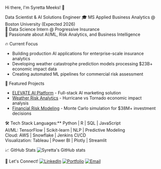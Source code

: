 Hi there, I'm Syretta Meeks! 👋

Data Scientist & AI Solutions Engineer
🎓 MS Applied Business Analytics @ Boston University (Expected 2026)  
💼 Data Science Intern @ Progressive Insurance  
🌟 Passionate about AI/ML, Risk Analytics, and Business Intelligence

🔥 Current Focus
- Building production AI applications for enterprise-scale insurance analytics
- Developing weather catastrophe prediction models processing $23B+ economic impact data
- Creating automated ML pipelines for commercial risk assessment

🚀 Featured Projects
- [ELEVATE AI Platform](https://github.com/syretta-meeks/elevate-ai-platform) - Full-stack AI marketing solution
- [Weather Risk Analytics](https://github.com/syretta-meeks/weather-analytics-system) - Hurricane vs Tornado economic impact analysis
- [Financial Risk Modeling](https://github.com/syretta-meeks/financial-risk-modeling) - Monte Carlo simulation for $38M+ investment decisions


🛠️ Tech Stack
Languages:** Python | R | SQL | JavaScript  
AI/ML: TensorFlow | Scikit-learn | NLP | Predictive Modeling  
Cloud: AWS | Snowflake | Jenkins CI/CD  
Visualization: Tableau | Power BI | Plotly | Streamlit  

📈 GitHub Stats
![Syretta's GitHub stats](https://github-readme-stats.vercel.app/api?username=syretta-meeks&show_icons=true&theme=radical)

🤝 Let's Connect!
[![LinkedIn](https://img.shields.io/badge/LinkedIn-0077B5?style=for-the-badge&logo=linkedin&logoColor=white)](your-linkedin-url)
[![Portfolio](https://img.shields.io/badge/Portfolio-FF5722?style=for-the-badge&logo=google-chrome&logoColor=white)](https://syretta-meeks.github.io/portfolio)
[![Email](https://img.shields.io/badge/Email-D14836?style=for-the-badge&logo=gmail&logoColor=white)](mailto:your-email@domain.com)
